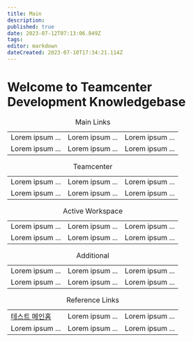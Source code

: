 ```yaml
---
title: Main
description: 
published: true
date: 2023-07-12T07:13:06.849Z
tags: 
editor: markdown
dateCreated: 2023-07-10T17:34:21.114Z
---
```


# Welcome to Teamcenter Development Knowledgebase

<table class="docuLinks" border="0" width="100%">
  <caption>Main Links</caption>
 	<tr>
    <td>Lorem ipsum ...</td>
    <td>Lorem ipsum ...</td>
    <td>Lorem ipsum ...</td>
 	</tr>
 	<tr>
    <td>Lorem ipsum ...</td>
    <td>Lorem ipsum ...</td>
    <td>Lorem ipsum ...</td>
 	</tr>
</table>

<table class="docuLinks" border="0" width="100%">
  <caption>Teamcenter</caption>
 	<tr>
    <td>Lorem ipsum ...</td>
    <td>Lorem ipsum ...</td>
    <td>Lorem ipsum ...</td>
 	</tr>
 	<tr>
    <td>Lorem ipsum ...</td>
    <td>Lorem ipsum ...</td>
    <td>Lorem ipsum ...</td>
 	</tr>
</table>

<table class="docuLinks" border="0" width="100%">
  <caption>Active Workspace</caption>
 	<tr>
    <td>Lorem ipsum ...</td>
    <td>Lorem ipsum ...</td>
    <td>Lorem ipsum ...</td>
 	</tr>
 	<tr>
    <td>Lorem ipsum ...</td>
    <td>Lorem ipsum ...</td>
    <td>Lorem ipsum ...</td>
 	</tr>
</table>

<table class="docuLinks" border="0" width="100%">
  <caption>Additional</caption>
 	<tr>
    <td>Lorem ipsum ...</td>
    <td>Lorem ipsum ...</td>
    <td>Lorem ipsum ...</td>
 	</tr>
 	<tr>
    <td>Lorem ipsum ...</td>
    <td>Lorem ipsum ...</td>
    <td>Lorem ipsum ...</td>
 	</tr>
</table>

<table class="docuLinks" border="0" width="100%">
  <caption>Reference Links</caption>
 	<tr>
    <td><a href="/e/ko/home">테스트 메인홈</a></td>
    <td>Lorem ipsum ...</td>
    <td>Lorem ipsum ...</td>
 	</tr>
 	<tr>
    <td>Lorem ipsum ...</td>
    <td>Lorem ipsum ...</td>
    <td>Lorem ipsum ...</td>
 	</tr>
</table>